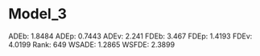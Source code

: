 # Model_3

ADEb: 1.8484
ADEp: 0.7443
ADEv: 2.241
FDEb: 3.467
FDEp: 1.4193
FDEv: 4.0199
Rank: 649
WSADE: 1.2865
WSFDE: 2.3899